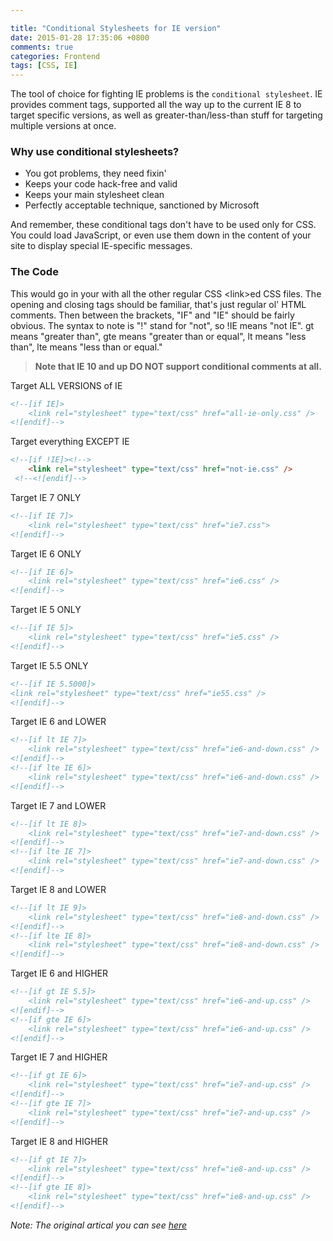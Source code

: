 ```yaml
---

title: "Conditional Stylesheets for IE version"
date: 2015-01-28 17:35:06 +0800
comments: true
categories: Frontend
tags: [CSS, IE]
---
```


The tool of choice for fighting IE problems is the `conditional stylesheet`. IE provides comment tags, supported all the way up to the current IE 8 to target specific versions, as well as greater-than/less-than stuff for targeting multiple versions at once.

### Why use conditional stylesheets?   
*  You got problems, they need fixin'
*  Keeps your code hack-free and valid
*  Keeps your main stylesheet clean
*  Perfectly acceptable technique, sanctioned by Microsoft   

<!-- more -->
And remember, these conditional tags don't have to be used only for CSS. You could load JavaScript, or even use them down in the content of your site to display special IE-specific messages.

### The Code

This would go in your <head> with all the other regular CSS \<link>ed CSS files. The opening and closing tags should be familiar, that's just regular ol' HTML comments. Then between the brackets, "IF" and "IE" should be fairly obvious. The syntax to note is "!" stand for "not", so !IE means "not IE". gt means "greater than", gte means "greater than or equal", lt means "less than", lte means "less than or equal."

> **Note that IE 10 and up DO NOT support conditional comments at all.**

Target ALL VERSIONS of IE
``` html
<!--[if IE]>
	<link rel="stylesheet" type="text/css" href="all-ie-only.css" />
<![endif]-->
```
Target everything EXCEPT IE
``` html
<!--[if !IE]><!-->
	<link rel="stylesheet" type="text/css" href="not-ie.css" />
 <!--<![endif]-->
```
Target IE 7 ONLY
``` html
<!--[if IE 7]>
	<link rel="stylesheet" type="text/css" href="ie7.css">
<![endif]-->
```
Target IE 6 ONLY
``` html
<!--[if IE 6]>
	<link rel="stylesheet" type="text/css" href="ie6.css" />
<![endif]-->
```
Target IE 5 ONLY
``` html
<!--[if IE 5]>
	<link rel="stylesheet" type="text/css" href="ie5.css" />
<![endif]-->
```
Target IE 5.5 ONLY
``` html
<!--[if IE 5.5000]>
<link rel="stylesheet" type="text/css" href="ie55.css" />
<![endif]-->
```
Target IE 6 and LOWER
``` html
<!--[if lt IE 7]>
	<link rel="stylesheet" type="text/css" href="ie6-and-down.css" />
<![endif]-->
<!--[if lte IE 6]>
	<link rel="stylesheet" type="text/css" href="ie6-and-down.css" />
<![endif]-->
```
Target IE 7 and LOWER
``` html
<!--[if lt IE 8]>
	<link rel="stylesheet" type="text/css" href="ie7-and-down.css" />
<![endif]-->
<!--[if lte IE 7]>
	<link rel="stylesheet" type="text/css" href="ie7-and-down.css" />
<![endif]-->
```
Target IE 8 and LOWER
``` html
<!--[if lt IE 9]>
	<link rel="stylesheet" type="text/css" href="ie8-and-down.css" />
<![endif]-->
<!--[if lte IE 8]>
	<link rel="stylesheet" type="text/css" href="ie8-and-down.css" />
<![endif]-->
```
Target IE 6 and HIGHER
``` html
<!--[if gt IE 5.5]>
	<link rel="stylesheet" type="text/css" href="ie6-and-up.css" />
<![endif]-->
<!--[if gte IE 6]>
	<link rel="stylesheet" type="text/css" href="ie6-and-up.css" />
<![endif]-->
```
Target IE 7 and HIGHER
``` html
<!--[if gt IE 6]>
	<link rel="stylesheet" type="text/css" href="ie7-and-up.css" />
<![endif]-->
<!--[if gte IE 7]>
	<link rel="stylesheet" type="text/css" href="ie7-and-up.css" />
<![endif]-->
```
Target IE 8 and HIGHER
``` html
<!--[if gt IE 7]>
	<link rel="stylesheet" type="text/css" href="ie8-and-up.css" />
<![endif]-->
<!--[if gte IE 8]>
	<link rel="stylesheet" type="text/css" href="ie8-and-up.css" />
<![endif]-->
```

*Note: The original artical you can see [here](http://css-tricks.com/how-to-create-an-ie-only-stylesheet/)*